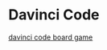 # Davinci Code

[davinci code board game](https://www.ultraboardgames.com/davinci-code/game-rules.php)
